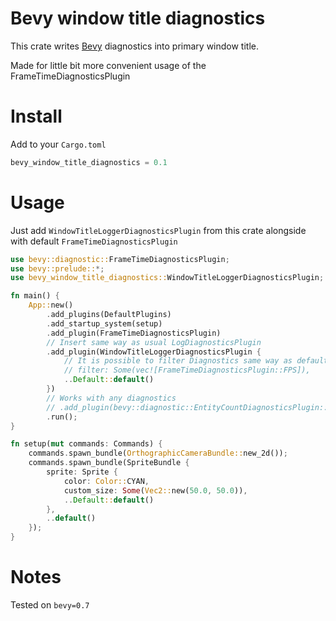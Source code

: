# Bevy window title diagnostics

This crate writes [Bevy](https://github.com/bevyengine/bevy) diagnostics into primary window title.

Made for little bit more convenient usage of the FrameTimeDiagnosticsPlugin

# Install

Add to your `Cargo.toml`

```rust
bevy_window_title_diagnostics = 0.1
```

# Usage

Just add `WindowTitleLoggerDiagnosticsPlugin` from this crate alongside with default `FrameTimeDiagnosticsPlugin`

```rust
use bevy::diagnostic::FrameTimeDiagnosticsPlugin;
use bevy::prelude::*;
use bevy_window_title_diagnostics::WindowTitleLoggerDiagnosticsPlugin;

fn main() {
    App::new()
        .add_plugins(DefaultPlugins)
        .add_startup_system(setup)
        .add_plugin(FrameTimeDiagnosticsPlugin)
        // Insert same way as usual LogDiagnosticsPlugin
        .add_plugin(WindowTitleLoggerDiagnosticsPlugin {
            // It is possible to filter Diagnostics same way as default LogDiagnosticsPlugin
            // filter: Some(vec![FrameTimeDiagnosticsPlugin::FPS]),
            ..Default::default()
        })
        // Works with any diagnostics
        // .add_plugin(bevy::diagnostic::EntityCountDiagnosticsPlugin::default())
        .run();
}

fn setup(mut commands: Commands) {
    commands.spawn_bundle(OrthographicCameraBundle::new_2d());
    commands.spawn_bundle(SpriteBundle {
        sprite: Sprite {
            color: Color::CYAN,
            custom_size: Some(Vec2::new(50.0, 50.0)),
            ..Default::default()
        },
        ..default()
    });
}

```

# Notes
Tested on `bevy=0.7`